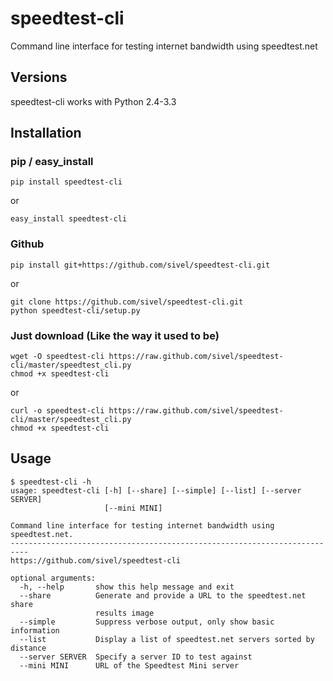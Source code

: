 # speedtest-cli

Command line interface for testing internet bandwidth using speedtest.net

## Versions

speedtest-cli works with Python 2.4-3.3

## Installation

### pip / easy_install

`pip install speedtest-cli`

or

`easy_install speedtest-cli`

### Github

`pip install git+https://github.com/sivel/speedtest-cli.git`

or

```shell
git clone https://github.com/sivel/speedtest-cli.git
python speedtest-cli/setup.py
```

### Just download (Like the way it used to be)

```shell
wget -O speedtest-cli https://raw.github.com/sivel/speedtest-cli/master/speedtest_cli.py
chmod +x speedtest-cli
```

or

```shell
curl -o speedtest-cli https://raw.github.com/sivel/speedtest-cli/master/speedtest_cli.py
chmod +x speedtest-cli
```

## Usage

    $ speedtest-cli -h
    usage: speedtest-cli [-h] [--share] [--simple] [--list] [--server SERVER]
                         [--mini MINI]

    Command line interface for testing internet bandwidth using speedtest.net.
    --------------------------------------------------------------------------
    https://github.com/sivel/speedtest-cli

    optional arguments:
      -h, --help       show this help message and exit
      --share          Generate and provide a URL to the speedtest.net share
                       results image
      --simple         Suppress verbose output, only show basic information
      --list           Display a list of speedtest.net servers sorted by distance
      --server SERVER  Specify a server ID to test against
      --mini MINI      URL of the Speedtest Mini server
